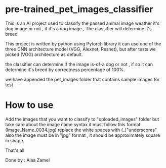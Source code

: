 # pre-trained_pet_images_classifier
This is an AI project used to classify the passed animal image weather it's dog image or not , if it's a dog image , The classifier will determine it's breed

This project is written by python using Pytorch library 
it can use one of the three CNN architecture model (VGG, Alexnet, Resnet),
but after tests we picked (VGG) architecture as default.

the classifier can determine if the image is-of-a dog or not ,
if so it can determine it's breed by correctness percentage of 100%.

we have appended the pet_images folder that contains sample images for test

# How to use 
Add the images that you want to classify to "uploaded_images" folder 
but take care about the image name syntax
it must follow this format (Image_Name_0034.jpg) replace the white spaces with (_)"underscores"
also the image must be in "jpg" format , 
it should be approximately square in shape.

That's all 

Done by : Alaa Zamel
